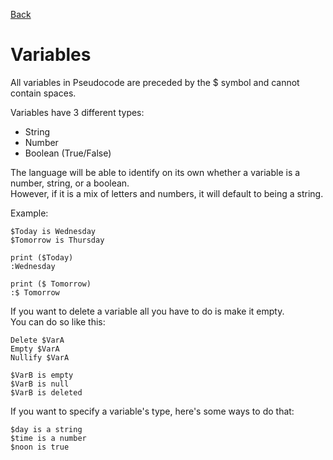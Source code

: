 [Back](/wiki/lang)  
# Variables

All variables in Pseudocode are preceded by the $ symbol and cannot contain spaces.  

Variables have 3 different types:
* String  
* Number  
* Boolean (True/False)  

The language will be able to identify on its own whether a variable is a number, string, or a boolean.  
However, if it is a mix of letters and numbers, it will default to being a string.

Example:  

	$Today is Wednesday  
	$Tomorrow is Thursday  

	print ($Today)  
	:Wednesday  

	print ($ Tomorrow)  
	:$ Tomorrow  
	
If you want to delete a variable all you have to do is make it empty.  
You can do so like this:  

	Delete $VarA  
	Empty $VarA  
	Nullify $VarA  
	
	$VarB is empty  
	$VarB is null  
	$VarB is deleted  
	
If you want to specify a variable's type, here's some ways to do that:  

	$day is a string  
	$time is a number  
	$noon is true
